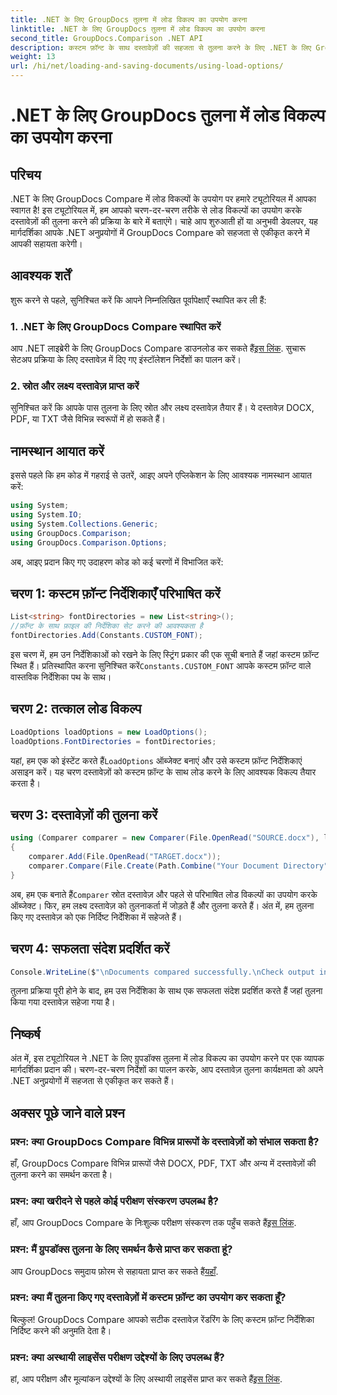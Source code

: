 ```yaml
---
title: .NET के लिए GroupDocs तुलना में लोड विकल्प का उपयोग करना
linktitle: .NET के लिए GroupDocs तुलना में लोड विकल्प का उपयोग करना
second_title: GroupDocs.Comparison .NET API
description: कस्टम फ़ॉन्ट के साथ दस्तावेज़ों की सहजता से तुलना करने के लिए .NET के लिए GroupDocs Compare में लोड विकल्पों का उपयोग करना सीखें।
weight: 13
url: /hi/net/loading-and-saving-documents/using-load-options/
---
```


# .NET के लिए GroupDocs तुलना में लोड विकल्प का उपयोग करना

## परिचय
.NET के लिए GroupDocs Compare में लोड विकल्पों के उपयोग पर हमारे ट्यूटोरियल में आपका स्वागत है! इस ट्यूटोरियल में, हम आपको चरण-दर-चरण तरीके से लोड विकल्पों का उपयोग करके दस्तावेज़ों की तुलना करने की प्रक्रिया के बारे में बताएंगे। चाहे आप शुरुआती हों या अनुभवी डेवलपर, यह मार्गदर्शिका आपके .NET अनुप्रयोगों में GroupDocs Compare को सहजता से एकीकृत करने में आपकी सहायता करेगी।
## आवश्यक शर्तें
शुरू करने से पहले, सुनिश्चित करें कि आपने निम्नलिखित पूर्वापेक्षाएँ स्थापित कर ली हैं:
### 1. .NET के लिए GroupDocs Compare स्थापित करें
 आप .NET लाइब्रेरी के लिए GroupDocs Compare डाउनलोड कर सकते हैं[इस लिंक](https://releases.groupdocs.com/comparison/net/). सुचारू सेटअप प्रक्रिया के लिए दस्तावेज़ में दिए गए इंस्टॉलेशन निर्देशों का पालन करें।
### 2. स्रोत और लक्ष्य दस्तावेज़ प्राप्त करें
सुनिश्चित करें कि आपके पास तुलना के लिए स्रोत और लक्ष्य दस्तावेज़ तैयार हैं। ये दस्तावेज़ DOCX, PDF, या TXT जैसे विभिन्न स्वरूपों में हो सकते हैं।
## नामस्थान आयात करें
इससे पहले कि हम कोड में गहराई से उतरें, आइए अपने एप्लिकेशन के लिए आवश्यक नामस्थान आयात करें:
```csharp
using System;
using System.IO;
using System.Collections.Generic;
using GroupDocs.Comparison;
using GroupDocs.Comparison.Options;
```
अब, आइए प्रदान किए गए उदाहरण कोड को कई चरणों में विभाजित करें:
## चरण 1: कस्टम फ़ॉन्ट निर्देशिकाएँ परिभाषित करें
```csharp
List<string> fontDirectories = new List<string>();
//फ़ॉन्ट के साथ फ़ाइल की निर्देशिका सेट करने की आवश्यकता है
fontDirectories.Add(Constants.CUSTOM_FONT);
```
 इस चरण में, हम उन निर्देशिकाओं को रखने के लिए स्ट्रिंग प्रकार की एक सूची बनाते हैं जहां कस्टम फ़ॉन्ट स्थित हैं। प्रतिस्थापित करना सुनिश्चित करें`Constants.CUSTOM_FONT` आपके कस्टम फ़ॉन्ट वाले वास्तविक निर्देशिका पथ के साथ।
## चरण 2: तत्काल लोड विकल्प
```csharp
LoadOptions loadOptions = new LoadOptions();
loadOptions.FontDirectories = fontDirectories;
```
 यहां, हम एक को इंस्टेंट करते हैं`LoadOptions` ऑब्जेक्ट बनाएं और उसे कस्टम फ़ॉन्ट निर्देशिकाएं असाइन करें। यह चरण दस्तावेज़ों को कस्टम फ़ॉन्ट के साथ लोड करने के लिए आवश्यक विकल्प तैयार करता है।
## चरण 3: दस्तावेज़ों की तुलना करें
```csharp
using (Comparer comparer = new Comparer(File.OpenRead("SOURCE.docx"), loadOptions))
{
    comparer.Add(File.OpenRead("TARGET.docx"));
    comparer.Compare(File.Create(Path.Combine("Your Document Directory", "RESULT.docx")));
}
```
 अब, हम एक बनाते हैं`Comparer` स्रोत दस्तावेज़ और पहले से परिभाषित लोड विकल्पों का उपयोग करके ऑब्जेक्ट। फिर, हम लक्ष्य दस्तावेज़ को तुलनाकर्ता में जोड़ते हैं और तुलना करते हैं। अंत में, हम तुलना किए गए दस्तावेज़ को एक निर्दिष्ट निर्देशिका में सहेजते हैं।
## चरण 4: सफलता संदेश प्रदर्शित करें
```csharp
Console.WriteLine($"\nDocuments compared successfully.\nCheck output in {Directory.GetCurrentDirectory()}.");
```
तुलना प्रक्रिया पूरी होने के बाद, हम उस निर्देशिका के साथ एक सफलता संदेश प्रदर्शित करते हैं जहां तुलना किया गया दस्तावेज़ सहेजा गया है।
## निष्कर्ष
अंत में, इस ट्यूटोरियल ने .NET के लिए ग्रुपडॉक्स तुलना में लोड विकल्प का उपयोग करने पर एक व्यापक मार्गदर्शिका प्रदान की। चरण-दर-चरण निर्देशों का पालन करके, आप दस्तावेज़ तुलना कार्यक्षमता को अपने .NET अनुप्रयोगों में सहजता से एकीकृत कर सकते हैं।
## अक्सर पूछे जाने वाले प्रश्न
### प्रश्न: क्या GroupDocs Compare विभिन्न प्रारूपों के दस्तावेज़ों को संभाल सकता है?
हाँ, GroupDocs Compare विभिन्न प्रारूपों जैसे DOCX, PDF, TXT और अन्य में दस्तावेज़ों की तुलना करने का समर्थन करता है।
### प्रश्न: क्या खरीदने से पहले कोई परीक्षण संस्करण उपलब्ध है?
 हाँ, आप GroupDocs Compare के निःशुल्क परीक्षण संस्करण तक पहुँच सकते हैं[इस लिंक](https://releases.groupdocs.com/).
### प्रश्न: मैं ग्रुपडॉक्स तुलना के लिए समर्थन कैसे प्राप्त कर सकता हूं?
 आप GroupDocs समुदाय फ़ोरम से सहायता प्राप्त कर सकते हैं[यहाँ](https://forum.groupdocs.com/c/comparison/12).
### प्रश्न: क्या मैं तुलना किए गए दस्तावेज़ों में कस्टम फ़ॉन्ट का उपयोग कर सकता हूँ?
बिल्कुल! GroupDocs Compare आपको सटीक दस्तावेज़ रेंडरिंग के लिए कस्टम फ़ॉन्ट निर्देशिका निर्दिष्ट करने की अनुमति देता है।
### प्रश्न: क्या अस्थायी लाइसेंस परीक्षण उद्देश्यों के लिए उपलब्ध हैं?
हां, आप परीक्षण और मूल्यांकन उद्देश्यों के लिए अस्थायी लाइसेंस प्राप्त कर सकते हैं[इस लिंक](https://purchase.groupdocs.com/temporary-license/).